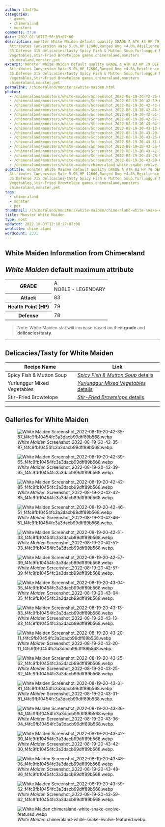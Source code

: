 ```yaml
---
author: L3n4r0x
categories:
  - games
  - chimeraland
  - monsters
comments: true
date: 2022-01-10T17:56:03+07:00
description: monster White Maiden default quality GRADE A ATK 83 HP 79 DEF 78
  Attributes Conversion Rate 5.0%,HP 12600,Ranged Dmg +4.8%,Resilience
  35,Defense 315 delicacies/tasty Spicy Fish & Mutton Soup,Yurlunggur Mixed
  Vegetables,Stir-Fried Browtelope games,chimeraland,monsters
  chimeraland,monster,pet
excerpt: monster White Maiden default quality GRADE A ATK 83 HP 79 DEF 78
  Attributes Conversion Rate 5.0%,HP 12600,Ranged Dmg +4.8%,Resilience
  35,Defense 315 delicacies/tasty Spicy Fish & Mutton Soup,Yurlunggur Mixed
  Vegetables,Stir-Fried Browtelope games,chimeraland,monsters
  chimeraland,monster,pet
permalink: /chimeraland/monsters/white-maiden.html
photos:
  - /chimeraland/monsters/white-maiden/Screenshot_2022-08-19-20-42-35-87_f4fc9fb10454fc3a3dacb99dff89b568.webp
  - /chimeraland/monsters/white-maiden/Screenshot_2022-08-19-20-42-39-65_f4fc9fb10454fc3a3dacb99dff89b568.webp
  - /chimeraland/monsters/white-maiden/Screenshot_2022-08-19-20-42-42-85_f4fc9fb10454fc3a3dacb99dff89b568.webp
  - /chimeraland/monsters/white-maiden/Screenshot_2022-08-19-20-42-46-51_f4fc9fb10454fc3a3dacb99dff89b568.webp
  - /chimeraland/monsters/white-maiden/Screenshot_2022-08-19-20-42-51-33_f4fc9fb10454fc3a3dacb99dff89b568.webp
  - /chimeraland/monsters/white-maiden/Screenshot_2022-08-19-20-42-57-39_f4fc9fb10454fc3a3dacb99dff89b568.webp
  - /chimeraland/monsters/white-maiden/Screenshot_2022-08-19-20-43-04-35_f4fc9fb10454fc3a3dacb99dff89b568.webp
  - /chimeraland/monsters/white-maiden/Screenshot_2022-08-19-20-43-13-83_f4fc9fb10454fc3a3dacb99dff89b568.webp
  - /chimeraland/monsters/white-maiden/Screenshot_2022-08-19-20-43-20-11_f4fc9fb10454fc3a3dacb99dff89b568.webp
  - /chimeraland/monsters/white-maiden/Screenshot_2022-08-19-20-43-25-62_f4fc9fb10454fc3a3dacb99dff89b568.webp
  - /chimeraland/monsters/white-maiden/Screenshot_2022-08-19-20-43-31-81_f4fc9fb10454fc3a3dacb99dff89b568.webp
  - /chimeraland/monsters/white-maiden/Screenshot_2022-08-19-20-43-36-94_f4fc9fb10454fc3a3dacb99dff89b568.webp
  - /chimeraland/monsters/white-maiden/Screenshot_2022-08-19-20-43-42-30_f4fc9fb10454fc3a3dacb99dff89b568.webp
  - /chimeraland/monsters/white-maiden/Screenshot_2022-08-19-20-43-48-96_f4fc9fb10454fc3a3dacb99dff89b568.webp
  - /chimeraland/monsters/white-maiden/Screenshot_2022-08-19-20-43-59-62_f4fc9fb10454fc3a3dacb99dff89b568.webp
  - /chimeraland/monsters/white-maiden/chimeraland-white-snake-evolve-featured.webp
subtitle: monster White Maiden default quality GRADE A ATK 83 HP 79 DEF 78
  Attributes Conversion Rate 5.0%,HP 12600,Ranged Dmg +4.8%,Resilience
  35,Defense 315 delicacies/tasty Spicy Fish & Mutton Soup,Yurlunggur Mixed
  Vegetables,Stir-Fried Browtelope games,chimeraland,monsters
  chimeraland,monster,pet
tags:
  - chimeraland
  - monster
  - pet
thumbnail: /chimeraland/monsters/white-maiden/chimeraland-white-snake-evolve-featured.webp
title: Monster White Maiden
type: post
updated: 2022-10-03T12:18:27+07:00
webtitle: chimeraland
wordcount: 2331
---
```


<link
  rel="stylesheet"
  href="https://rawcdn.githack.com/dimaslanjaka/Web-Manajemen/870a349/css/bootstrap-5-3-0-alpha3-wrapper.css"
/>
<section id="bootstrap-wrapper">
  <div data-bs-theme="dark">
    <h2>White Maiden Information from Chimeraland</h2>
    <h2 id="attribute"><i>White Maiden</i> default maximum attribute</h2>
    <div class="row">
      <div class="col mb-2">
        <div class="card">
          <div class="card-body">
            <table>
              <tr>
                <th>GRADE</th>
                <td>
                  A <br /><span class="text-warning">NOBLE - LEGENDARY</span>
                </td>
              </tr>
              <tr>
                <th>Attack</th>
                <td>83</td>
              </tr>
              <tr>
                <th>Health Point (HP)</th>
                <td>79</td>
              </tr>
              <tr>
                <th>Defense</th>
                <td>78</td>
              </tr>
            </table>
          </div>
        </div>
      </div>
    </div>
    <blockquote class="bd-callout bd-callout-warning">
      Note: White Maiden stat will increase based on their <b>grade</b> and
      <b>delicacies/tasty</b>.
    </blockquote>
    <hr />
    <h2 id="delicacies">Delicacies/Tasty for White Maiden</h2>
    <div class="card">
      <div class="card-body">
        <div class="table-responsive">
          <table class="table table-striped">
            <thead>
              <tr>
                <th>Recipe Name</th>
                <th>Link</th>
              </tr>
            </thead>
            <tbody>
              <tr>
                <td>Spicy Fish &amp; Mutton Soup</td>
                <td>
                  <a
                    href="#"
                    class="text-primary"
                    title="Click here to view recipe Spicy Fish &amp; Mutton Soup details"
                    ><i>Spicy Fish &amp; Mutton Soup</i> details</a
                  >
                </td>
              </tr>
              <tr>
                <td>Yurlunggur Mixed Vegetables</td>
                <td>
                  <a
                    href="#"
                    class="text-primary"
                    title="Click here to view recipe Yurlunggur Mixed Vegetables details"
                    ><i>Yurlunggur Mixed Vegetables</i> details</a
                  >
                </td>
              </tr>
              <tr>
                <td>Stir-Fried Browtelope</td>
                <td>
                  <a
                    href="https://www.webmanajemen.com/chimeraland/recipes/stir-fried-browtelope.html"
                    class="text-primary"
                    title="Click here to view recipe Stir-Fried Browtelope details"
                    ><i>Stir-Fried Browtelope</i> details</a
                  >
                </td>
              </tr>
            </tbody>
          </table>
        </div>
      </div>
    </div>
    <hr />
    <div id="gallery">
      <h2>Galleries for White Maiden</h2>
      <div class="row">
        <div class="col-lg-6 col-12">
          <figure>
            <img
              src="https://www.webmanajemen.com/chimeraland/monsters/white-maiden/Screenshot_2022-08-19-20-42-35-87_f4fc9fb10454fc3a3dacb99dff89b568.webp"
              alt="White Maiden Screenshot_2022-08-19-20-42-35-87_f4fc9fb10454fc3a3dacb99dff89b568.webp"
            />
            <figcaption style="word-wrap: break-word">
              <i>White Maiden</i>
              Screenshot_2022-08-19-20-42-35-87_f4fc9fb10454fc3a3dacb99dff89b568.webp.
            </figcaption>
          </figure>
        </div>
        <div class="col-lg-6 col-12">
          <figure>
            <img
              src="https://www.webmanajemen.com/chimeraland/monsters/white-maiden/Screenshot_2022-08-19-20-42-39-65_f4fc9fb10454fc3a3dacb99dff89b568.webp"
              alt="White Maiden Screenshot_2022-08-19-20-42-39-65_f4fc9fb10454fc3a3dacb99dff89b568.webp"
            />
            <figcaption style="word-wrap: break-word">
              <i>White Maiden</i>
              Screenshot_2022-08-19-20-42-39-65_f4fc9fb10454fc3a3dacb99dff89b568.webp.
            </figcaption>
          </figure>
        </div>
        <div class="col-lg-6 col-12">
          <figure>
            <img
              src="https://www.webmanajemen.com/chimeraland/monsters/white-maiden/Screenshot_2022-08-19-20-42-42-85_f4fc9fb10454fc3a3dacb99dff89b568.webp"
              alt="White Maiden Screenshot_2022-08-19-20-42-42-85_f4fc9fb10454fc3a3dacb99dff89b568.webp"
            />
            <figcaption style="word-wrap: break-word">
              <i>White Maiden</i>
              Screenshot_2022-08-19-20-42-42-85_f4fc9fb10454fc3a3dacb99dff89b568.webp.
            </figcaption>
          </figure>
        </div>
        <div class="col-lg-6 col-12">
          <figure>
            <img
              src="https://www.webmanajemen.com/chimeraland/monsters/white-maiden/Screenshot_2022-08-19-20-42-46-51_f4fc9fb10454fc3a3dacb99dff89b568.webp"
              alt="White Maiden Screenshot_2022-08-19-20-42-46-51_f4fc9fb10454fc3a3dacb99dff89b568.webp"
            />
            <figcaption style="word-wrap: break-word">
              <i>White Maiden</i>
              Screenshot_2022-08-19-20-42-46-51_f4fc9fb10454fc3a3dacb99dff89b568.webp.
            </figcaption>
          </figure>
        </div>
        <div class="col-lg-6 col-12">
          <figure>
            <img
              src="https://www.webmanajemen.com/chimeraland/monsters/white-maiden/Screenshot_2022-08-19-20-42-51-33_f4fc9fb10454fc3a3dacb99dff89b568.webp"
              alt="White Maiden Screenshot_2022-08-19-20-42-51-33_f4fc9fb10454fc3a3dacb99dff89b568.webp"
            />
            <figcaption style="word-wrap: break-word">
              <i>White Maiden</i>
              Screenshot_2022-08-19-20-42-51-33_f4fc9fb10454fc3a3dacb99dff89b568.webp.
            </figcaption>
          </figure>
        </div>
        <div class="col-lg-6 col-12">
          <figure>
            <img
              src="https://www.webmanajemen.com/chimeraland/monsters/white-maiden/Screenshot_2022-08-19-20-42-57-39_f4fc9fb10454fc3a3dacb99dff89b568.webp"
              alt="White Maiden Screenshot_2022-08-19-20-42-57-39_f4fc9fb10454fc3a3dacb99dff89b568.webp"
            />
            <figcaption style="word-wrap: break-word">
              <i>White Maiden</i>
              Screenshot_2022-08-19-20-42-57-39_f4fc9fb10454fc3a3dacb99dff89b568.webp.
            </figcaption>
          </figure>
        </div>
        <div class="col-lg-6 col-12">
          <figure>
            <img
              src="https://www.webmanajemen.com/chimeraland/monsters/white-maiden/Screenshot_2022-08-19-20-43-04-35_f4fc9fb10454fc3a3dacb99dff89b568.webp"
              alt="White Maiden Screenshot_2022-08-19-20-43-04-35_f4fc9fb10454fc3a3dacb99dff89b568.webp"
            />
            <figcaption style="word-wrap: break-word">
              <i>White Maiden</i>
              Screenshot_2022-08-19-20-43-04-35_f4fc9fb10454fc3a3dacb99dff89b568.webp.
            </figcaption>
          </figure>
        </div>
        <div class="col-lg-6 col-12">
          <figure>
            <img
              src="https://www.webmanajemen.com/chimeraland/monsters/white-maiden/Screenshot_2022-08-19-20-43-13-83_f4fc9fb10454fc3a3dacb99dff89b568.webp"
              alt="White Maiden Screenshot_2022-08-19-20-43-13-83_f4fc9fb10454fc3a3dacb99dff89b568.webp"
            />
            <figcaption style="word-wrap: break-word">
              <i>White Maiden</i>
              Screenshot_2022-08-19-20-43-13-83_f4fc9fb10454fc3a3dacb99dff89b568.webp.
            </figcaption>
          </figure>
        </div>
        <div class="col-lg-6 col-12">
          <figure>
            <img
              src="https://www.webmanajemen.com/chimeraland/monsters/white-maiden/Screenshot_2022-08-19-20-43-20-11_f4fc9fb10454fc3a3dacb99dff89b568.webp"
              alt="White Maiden Screenshot_2022-08-19-20-43-20-11_f4fc9fb10454fc3a3dacb99dff89b568.webp"
            />
            <figcaption style="word-wrap: break-word">
              <i>White Maiden</i>
              Screenshot_2022-08-19-20-43-20-11_f4fc9fb10454fc3a3dacb99dff89b568.webp.
            </figcaption>
          </figure>
        </div>
        <div class="col-lg-6 col-12">
          <figure>
            <img
              src="https://www.webmanajemen.com/chimeraland/monsters/white-maiden/Screenshot_2022-08-19-20-43-25-62_f4fc9fb10454fc3a3dacb99dff89b568.webp"
              alt="White Maiden Screenshot_2022-08-19-20-43-25-62_f4fc9fb10454fc3a3dacb99dff89b568.webp"
            />
            <figcaption style="word-wrap: break-word">
              <i>White Maiden</i>
              Screenshot_2022-08-19-20-43-25-62_f4fc9fb10454fc3a3dacb99dff89b568.webp.
            </figcaption>
          </figure>
        </div>
        <div class="col-lg-6 col-12">
          <figure>
            <img
              src="https://www.webmanajemen.com/chimeraland/monsters/white-maiden/Screenshot_2022-08-19-20-43-31-81_f4fc9fb10454fc3a3dacb99dff89b568.webp"
              alt="White Maiden Screenshot_2022-08-19-20-43-31-81_f4fc9fb10454fc3a3dacb99dff89b568.webp"
            />
            <figcaption style="word-wrap: break-word">
              <i>White Maiden</i>
              Screenshot_2022-08-19-20-43-31-81_f4fc9fb10454fc3a3dacb99dff89b568.webp.
            </figcaption>
          </figure>
        </div>
        <div class="col-lg-6 col-12">
          <figure>
            <img
              src="https://www.webmanajemen.com/chimeraland/monsters/white-maiden/Screenshot_2022-08-19-20-43-36-94_f4fc9fb10454fc3a3dacb99dff89b568.webp"
              alt="White Maiden Screenshot_2022-08-19-20-43-36-94_f4fc9fb10454fc3a3dacb99dff89b568.webp"
            />
            <figcaption style="word-wrap: break-word">
              <i>White Maiden</i>
              Screenshot_2022-08-19-20-43-36-94_f4fc9fb10454fc3a3dacb99dff89b568.webp.
            </figcaption>
          </figure>
        </div>
        <div class="col-lg-6 col-12">
          <figure>
            <img
              src="https://www.webmanajemen.com/chimeraland/monsters/white-maiden/Screenshot_2022-08-19-20-43-42-30_f4fc9fb10454fc3a3dacb99dff89b568.webp"
              alt="White Maiden Screenshot_2022-08-19-20-43-42-30_f4fc9fb10454fc3a3dacb99dff89b568.webp"
            />
            <figcaption style="word-wrap: break-word">
              <i>White Maiden</i>
              Screenshot_2022-08-19-20-43-42-30_f4fc9fb10454fc3a3dacb99dff89b568.webp.
            </figcaption>
          </figure>
        </div>
        <div class="col-lg-6 col-12">
          <figure>
            <img
              src="https://www.webmanajemen.com/chimeraland/monsters/white-maiden/Screenshot_2022-08-19-20-43-48-96_f4fc9fb10454fc3a3dacb99dff89b568.webp"
              alt="White Maiden Screenshot_2022-08-19-20-43-48-96_f4fc9fb10454fc3a3dacb99dff89b568.webp"
            />
            <figcaption style="word-wrap: break-word">
              <i>White Maiden</i>
              Screenshot_2022-08-19-20-43-48-96_f4fc9fb10454fc3a3dacb99dff89b568.webp.
            </figcaption>
          </figure>
        </div>
        <div class="col-lg-6 col-12">
          <figure>
            <img
              src="https://www.webmanajemen.com/chimeraland/monsters/white-maiden/Screenshot_2022-08-19-20-43-59-62_f4fc9fb10454fc3a3dacb99dff89b568.webp"
              alt="White Maiden Screenshot_2022-08-19-20-43-59-62_f4fc9fb10454fc3a3dacb99dff89b568.webp"
            />
            <figcaption style="word-wrap: break-word">
              <i>White Maiden</i>
              Screenshot_2022-08-19-20-43-59-62_f4fc9fb10454fc3a3dacb99dff89b568.webp.
            </figcaption>
          </figure>
        </div>
        <div class="col-lg-6 col-12">
          <figure>
            <img
              src="https://www.webmanajemen.com/chimeraland/monsters/white-maiden/chimeraland-white-snake-evolve-featured.webp"
              alt="White Maiden chimeraland-white-snake-evolve-featured.webp"
            />
            <figcaption style="word-wrap: break-word">
              <i>White Maiden</i> chimeraland-white-snake-evolve-featured.webp.
            </figcaption>
          </figure>
        </div>
      </div>
    </div>
  </div>
</section>